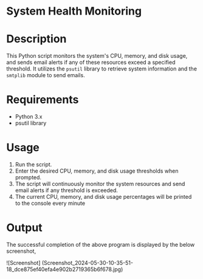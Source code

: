 # System Health Monitoring
# Description

This Python script monitors the system's CPU, memory, and disk usage, and sends email alerts if any of these resources exceed a specified threshold. It utilizes the `psutil` library to retrieve system information and the `smtplib` module to send emails.

# Requirements

- Python 3.x
- psutil library 

# Usage

1. Run the script.
2. Enter the desired CPU, memory, and disk usage thresholds when prompted.
3. The script will continuously monitor the system resources and send email alerts if any threshold is exceeded.
4. The current CPU, memory, and disk usage percentages will be printed to the console every minute

# Output

The successful completion of the above program is displayed by the below screenshot,

![Screenshot] (Screenshot_2024-05-30-10-35-51-18_dce875ef40efa4e902b2719365b6f678.jpg)
